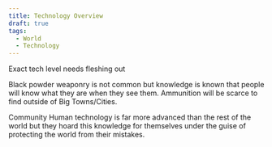 ```yaml
---
title: Technology Overview
draft: true
tags:
  - World
  - Technology
---
```


Exact tech level needs fleshing out

Black powder weaponry is not common but knowledge is known that people will know what they are when they see them. Ammunition will be scarce to find outside of Big Towns/Cities.

Community Human technology is far more advanced than the rest of the world but they hoard this knowledge for themselves under the guise of protecting the world from their mistakes. 
